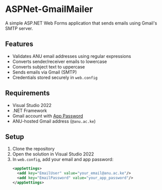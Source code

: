 # ASPNet-GmailMailer

A simple ASP.NET Web Forms application that sends emails using Gmail's SMTP server.

## Features
- Validates ANU email addresses using regular expressions
- Converts sender/receiver emails to lowercase
- Converts subject text to uppercase
- Sends emails via Gmail (SMTP)
- Credentials stored securely in `web.config`

## Requirements
- Visual Studio 2022
- .NET Framework
- Gmail account with [App Password](https://support.google.com/accounts/answer/185833)
- ANU-hosted Gmail address (`@anu.ac.ke`)

## Setup

1. Clone the repository
2. Open the solution in Visual Studio 2022
3. In `web.config`, add your email and app password:
   ```xml
   <appSettings>
     <add key="EmailUser" value="your_email@anu.ac.ke"/>
     <add key="EmailPassword" value="your_app_password"/>
   </appSettings>

